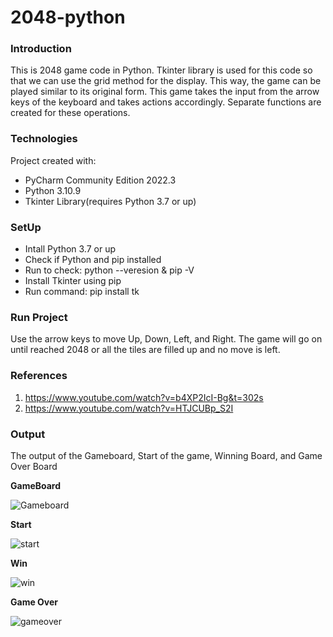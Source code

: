 # 2048-python

### Introduction
This is 2048 game code in Python. Tkinter library is used for this code so that we can use the grid method for the display. This way, the game can be played similar to its original form. This game takes the input from the arrow keys of the keyboard and takes actions accordingly. Separate functions are created for these operations.

### Technologies
Project created with:
* PyCharm Community Edition 2022.3 
* Python 3.10.9 
* Tkinter Library(requires Python 3.7 or up)

### SetUp
* Intall Python 3.7 or up
* Check if Python and pip installed
* Run to check: python --veresion & pip -V
* Install Tkinter using pip
* Run command: pip install tk

### Run Project
Use the arrow keys to move Up, Down, Left, and Right. The game will go on until reached 2048 or all the tiles are filled up and no move is left. 

### References
1. https://www.youtube.com/watch?v=b4XP2IcI-Bg&t=302s
2. https://www.youtube.com/watch?v=HTJCUBp_S2I

### Output
The output of the Gameboard, Start of the game, Winning Board, and Game Over Board

**GameBoard**

![Gameboard](https://user-images.githubusercontent.com/72749554/208250625-5bea9081-3ef8-4799-80da-f42e819991c8.png)

**Start**

![start](https://user-images.githubusercontent.com/72749554/208250633-9a405444-78cf-4079-8903-0f57d6eb6cea.png)

**Win**

![win](https://user-images.githubusercontent.com/72749554/208250642-a62cbb7a-92a8-4464-883b-e4be472deebb.png)

**Game Over**

![gameover](https://user-images.githubusercontent.com/72749554/208250648-85f5a978-ae5f-47f1-aabf-da5a354efaa4.png)
